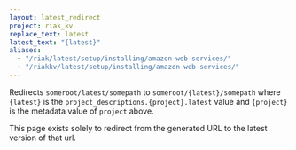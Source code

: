 ```yaml
---
layout: latest_redirect
project: riak_kv
replace_text: latest
latest_text: "{latest}"
aliases:
  - "/riak/latest/setup/installing/amazon-web-services/"
  - "/riakkv/latest/setup/installing/amazon-web-services/"
---
```


Redirects `someroot/latest/somepath` to `someroot/{latest}/somepath` 
where `{latest}` is the `project_descriptions.{project}.latest` value
and `{project}` is the metadata value of `project` above.

This page exists solely to redirect from the generated URL to the latest version of
that url.


